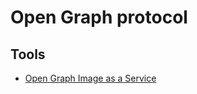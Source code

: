 # Open Graph protocol

<!-- ## Links

- [](https://developers.facebook.com/tools/debug/)
- [](http://debug.iframely.com) -->

## Tools

- [Open Graph Image as a Service](https://og-image.vercel.app/)
